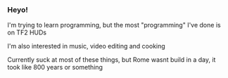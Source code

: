 ### Heyo!
I'm trying to learn programming, but the most "programming" I've done is on TF2 HUDs 

I'm also interested in music, video editing and cooking

Currently suck at most of these things, but Rome wasnt build in a day, it took like 800 years or something

